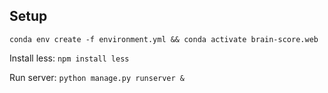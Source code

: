 ## Setup
`conda env create -f environment.yml && conda activate brain-score.web`

Install less: `npm install less`

Run server: `python manage.py runserver &`
